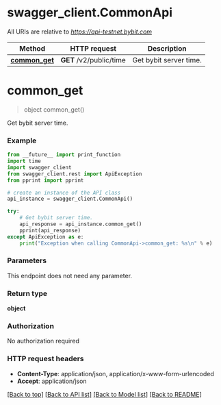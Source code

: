 # swagger_client.CommonApi

All URIs are relative to *https://api-testnet.bybit.com*

Method | HTTP request | Description
------------- | ------------- | -------------
[**common_get**](CommonApi.md#common_get) | **GET** /v2/public/time | Get bybit server time.


# **common_get**
> object common_get()

Get bybit server time.

### Example
```python
from __future__ import print_function
import time
import swagger_client
from swagger_client.rest import ApiException
from pprint import pprint

# create an instance of the API class
api_instance = swagger_client.CommonApi()

try:
    # Get bybit server time.
    api_response = api_instance.common_get()
    pprint(api_response)
except ApiException as e:
    print("Exception when calling CommonApi->common_get: %s\n" % e)
```

### Parameters
This endpoint does not need any parameter.

### Return type

**object**

### Authorization

No authorization required

### HTTP request headers

 - **Content-Type**: application/json, application/x-www-form-urlencoded
 - **Accept**: application/json

[[Back to top]](#) [[Back to API list]](../README.md#documentation-for-api-endpoints) [[Back to Model list]](../README.md#documentation-for-models) [[Back to README]](../README.md)

